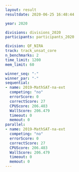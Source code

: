 ```yaml
---
layout: result
resultdate: 2020-06-25 16:48:44

year: 2020

divisions: divisions_2020
participants: participants_2020

division: QF_NIRA
track: track_unsat_core
n_benchmarks: 2
time_limit: 1200
mem_limit: 60

winner_seq: "-"
winner_par: "-"
sequential:
- name: 2019-MathSAT-na-ext
  competing: "no"
  errorScore: 0
  correctScore: 27
  CPUScore: 206.483
  WallScore: 206.479
  timeout: 0
  memout: 0
parallel:
- name: 2019-MathSAT-na-ext
  competing: "no"
  errorScore: 0
  correctScore: 27
  CPUScore: 206.483
  WallScore: 206.479
  timeout: 0
  memout: 0
---
```

